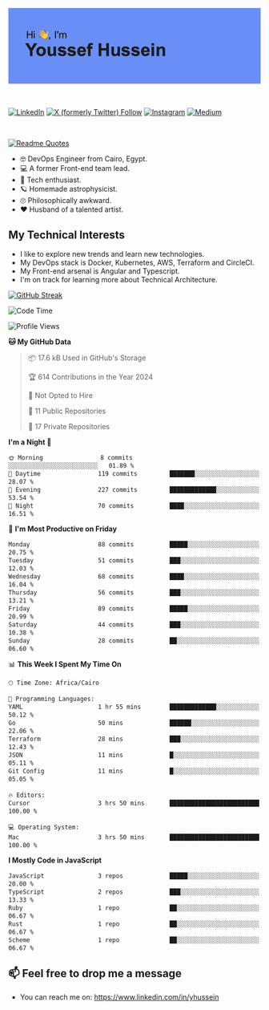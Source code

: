 [![Youssef's GitHub Banner](./assets/youssef-hussein.png)](https://github.com/yorki404)

</br>

[![LinkedIn](https://img.shields.io/badge/linkedin-%230077B5.svg?style=for-the-badge&logo=linkedin&logoColor=white)](https://www.linkedin.com/in/yhussein/)
[![X (formerly Twitter) Follow](https://img.shields.io/twitter/follow/devqik_?style=for-the-badge&logo=X&logoColor=White&labelColor=White)](https://twitter.com/devqik_)
[![Instagram](https://img.shields.io/badge/devqik-E4405F?style=for-the-badge&logo=Instagram&logoColor=white)](https://instagram.com/devqik)
[![Medium](https://img.shields.io/badge/Medium-12100E?style=for-the-badge&logo=medium&logoColor=white)](https://medium.com/@devqik)

</br>

[![Readme Quotes](https://quotes-github-readme.vercel.app/api?type=horizontal&theme=dark)](https://github.com/piyushsuthar/github-readme-quotes)

- :nerd_face: DevOps Engineer from Cairo, Egypt.
- :computer: A former Front-end team lead.
- :satellite: Tech enthusiast.
- :ringed_planet: Homemade astrophysicist.
- :roll_eyes: Philosophically awkward.
- :heart: Husband of a talented artist.

## My Technical Interests

- I like to explore new trends and learn new technologies.
- My DevOps stack is Docker, Kubernetes, AWS, Terraform and CircleCI.
- My Front-end arsenal is Angular and Typescript.
- I'm on track for learning more about Technical Architecture.

[![GitHub Streak](https://streak-stats.demolab.com/?user=devqik&theme=dark)](https://git.io/streak-stats)

<!--START_SECTION:waka-->
![Code Time](http://img.shields.io/badge/Code%20Time-879%20hrs%2031%20mins-blue)

![Profile Views](http://img.shields.io/badge/Profile%20Views-1-blue)

**🐱 My GitHub Data** 

> 📦 17.6 kB Used in GitHub's Storage 
 > 
> 🏆 614 Contributions in the Year 2024
 > 
> 🚫 Not Opted to Hire
 > 
> 📜 11 Public Repositories 
 > 
> 🔑 17 Private Repositories 
 > 
**I'm a Night 🦉** 

```text
🌞 Morning                8 commits           ░░░░░░░░░░░░░░░░░░░░░░░░░   01.89 % 
🌆 Daytime                119 commits         ███████░░░░░░░░░░░░░░░░░░   28.07 % 
🌃 Evening                227 commits         █████████████░░░░░░░░░░░░   53.54 % 
🌙 Night                  70 commits          ████░░░░░░░░░░░░░░░░░░░░░   16.51 % 
```
📅 **I'm Most Productive on Friday** 

```text
Monday                   88 commits          █████░░░░░░░░░░░░░░░░░░░░   20.75 % 
Tuesday                  51 commits          ███░░░░░░░░░░░░░░░░░░░░░░   12.03 % 
Wednesday                68 commits          ████░░░░░░░░░░░░░░░░░░░░░   16.04 % 
Thursday                 56 commits          ███░░░░░░░░░░░░░░░░░░░░░░   13.21 % 
Friday                   89 commits          █████░░░░░░░░░░░░░░░░░░░░   20.99 % 
Saturday                 44 commits          ███░░░░░░░░░░░░░░░░░░░░░░   10.38 % 
Sunday                   28 commits          ██░░░░░░░░░░░░░░░░░░░░░░░   06.60 % 
```


📊 **This Week I Spent My Time On** 

```text
🕑︎ Time Zone: Africa/Cairo

💬 Programming Languages: 
YAML                     1 hr 55 mins        █████████████░░░░░░░░░░░░   50.12 % 
Go                       50 mins             ██████░░░░░░░░░░░░░░░░░░░   22.06 % 
Terraform                28 mins             ███░░░░░░░░░░░░░░░░░░░░░░   12.43 % 
JSON                     11 mins             █░░░░░░░░░░░░░░░░░░░░░░░░   05.11 % 
Git Config               11 mins             █░░░░░░░░░░░░░░░░░░░░░░░░   05.05 % 

🔥 Editors: 
Cursor                   3 hrs 50 mins       █████████████████████████   100.00 % 

💻 Operating System: 
Mac                      3 hrs 50 mins       █████████████████████████   100.00 % 
```

**I Mostly Code in JavaScript** 

```text
JavaScript               3 repos             █████░░░░░░░░░░░░░░░░░░░░   20.00 % 
TypeScript               2 repos             ███░░░░░░░░░░░░░░░░░░░░░░   13.33 % 
Ruby                     1 repo              ██░░░░░░░░░░░░░░░░░░░░░░░   06.67 % 
Rust                     1 repo              ██░░░░░░░░░░░░░░░░░░░░░░░   06.67 % 
Scheme                   1 repo              ██░░░░░░░░░░░░░░░░░░░░░░░   06.67 % 
```




<!--END_SECTION:waka-->

## 📫 Feel free to drop me a message
- You can reach me on: https://www.linkedin.com/in/yhussein
